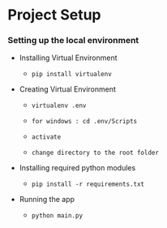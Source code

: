 # Project Setup
### Setting up the local environment
* Installing Virtual Environment
    
    * ```pip install virtualenv```
* Creating Virtual Environment
    * ```virtualenv .env```

    * ```for windows : cd .env/Scripts```

    * ```activate```

    * ```change directory to the root folder```
* Installing required python modules

    * ```pip install -r requirements.txt```
* Running the app

    * ```python main.py```

